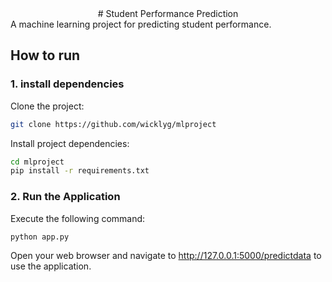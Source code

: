 <div align="center">    
  # Student Performance Prediction 
</div>
A machine learning project for predicting student performance.

## How to run

### 1. install dependencies

Clone the project:

```bash
git clone https://github.com/wicklyg/mlproject
```

Install project dependencies:

```bash
cd mlproject
pip install -r requirements.txt
```

### 2. Run the Application

Execute the following command:

```bash
python app.py
```

Open your web browser and navigate to http://127.0.0.1:5000/predictdata to use the application.
